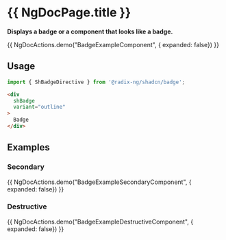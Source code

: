 # {{ NgDocPage.title }}

**Displays a badge or a component that looks like a badge.**

{{ NgDocActions.demo("BadgeExampleComponent", { expanded: false}) }}

## Usage

```ts
import { ShBadgeDirective } from '@radix-ng/shadcn/badge';
```

```html
<div
  shBadge
  variant="outline"
>
  Badge
</div>
```

## Examples

### Secondary

{{ NgDocActions.demo("BadgeExampleSecondaryComponent", { expanded: false}) }}

### Destructive

{{ NgDocActions.demo("BadgeExampleDestructiveComponent", { expanded: false}) }}
